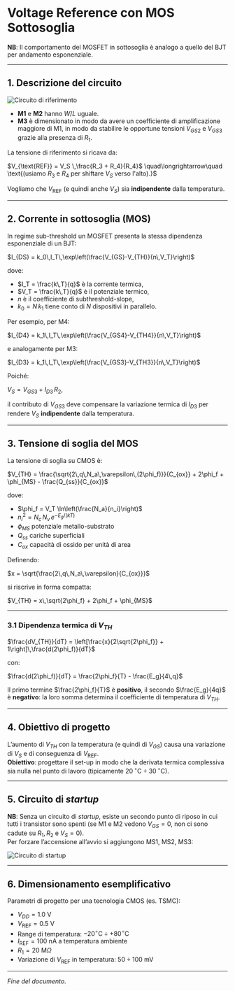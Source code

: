 # Voltage Reference con MOS Sottosoglia

**NB**: Il comportamento del MOSFET in sottosoglia è analogo a quello del BJT per andamento esponenziale.

---

## 1. Descrizione del circuito

![Circuito di riferimento](schematic.png)

- **M1** e **M2** hanno $W/L$ uguale.  
- **M3** è dimensionato in modo da avere un coefficiente di amplificazione maggiore di M1, in modo da stabilire le opportune tensioni $V_{GS2}$ e $V_{GS3}$ grazie alla presenza di $R_1$.

La tensione di riferimento si ricava da:
  
$V_{\text{REF}} = V_S \,\frac{R_3 + R_4}{R_4}$ \quad\longrightarrow\quad \text{(usiamo $R_3$ e $R_4$ per shiftare $V_S$ verso l'alto).}$

Vogliamo che $V_{\text{REF}}$ (e quindi anche $V_S$) sia **indipendente** dalla temperatura.

---

## 2. Corrente in sottosoglia (MOS)

In regime sub-threshold un MOSFET presenta la stessa dipendenza esponenziale di un BJT:

$I_{DS} = k_0\,I_T\,\exp\left(\frac{V_{GS}-V_{TH}}{n\,V_T}\right)$

dove:

- $I_T = \frac{k\,T}{q}$ è la corrente termica,  
- $V_T = \frac{k\,T}{q}$ è il potenziale termico,  
- $n$ è il coefficiente di subthreshold-slope,  
- $k_0 = N\,k_1$ tiene conto di $N$ dispositivi in parallelo.

Per esempio, per M4:

$I_{D4} = k_1\,I_T\,\exp\left(\frac{V_{GS4}-V_{TH4}}{n\,V_T}\right)$

e analogamente per M3:

$I_{D3} = k_1\,I_T\,\exp\left(\frac{V_{GS3}-V_{TH3}}{n\,V_T}\right)$

Poiché:

$V_S = V_{GS3} + I_{D3}\,R_2,$

il contributo di $V_{GS3}$ deve compensare la variazione termica di $I_{D3}$ per rendere $V_S$ **indipendente** dalla temperatura.

---

## 3. Tensione di soglia del MOS

La tensione di soglia su CMOS è:

$V_{TH} = \frac{\sqrt{2\,q\,N_a\,\varepsilon\,(2\phi_f)}}{C_{ox}} + 2\phi_f + \phi_{MS} - \frac{Q_{ss}}{C_{ox}}$

dove:

- $\phi_f = V_T \ln\left(\frac{N_a}{n_i}\right)$  
- $n_i^2 = N_c\,N_v\,e^{-E_g/(kT)}$  
- $\phi_{MS}$ potenziale metallo-substrato  
- $Q_{ss}$ cariche superficiali  
- $C_{ox}$ capacità di ossido per unità di area

Definendo:

$x = \sqrt{\frac{2\,q\,N_a\,\varepsilon}{C_{ox}}}$

si riscrive in forma compatta:

$V_{TH} = x\,\sqrt{2\phi_f} + 2\phi_f + \phi_{MS}$

---

### 3.1 Dipendenza termica di $V_{TH}$

$\frac{dV_{TH}}{dT} = \left[\frac{x}{2\sqrt{2\phi_f}} + 1\right]\,\frac{d(2\phi_f)}{dT}$

con:

$\frac{d(2\phi_f)}{dT} = \frac{2\phi_f}{T} - \frac{E_g}{4\,q}$

Il primo termine $\frac{2\phi_f}{T}$ è **positivo**, il secondo $\frac{E_g}{4q}$ è **negativo**: la loro somma determina il coefficiente di temperatura di $V_{TH}$.

---

## 4. Obiettivo di progetto

L’aumento di $V_{TH}$ con la temperatura (e quindi di $V_{GS}$) causa una variazione di $V_S$ e di conseguenza di $V_{\text{REF}}$.  
**Obiettivo**: progettare il set-up in modo che la derivata termica complessiva sia nulla nel punto di lavoro (tipicamente $20\,^\circ\text{C} \div 30\,^\circ\text{C}$).

---

## 5. Circuito di _startup_

**NB**: Senza un circuito di _startup_, esiste un secondo punto di riposo in cui tutti i transistor sono spenti (se M1 e M2 vedono $V_{GS}=0$, non ci sono cadute su $R_1,R_2$ e $V_S = 0$).  
Per forzare l’accensione all’avvio si aggiungono MS1, MS2, MS3:

![Circuito di startup](startup.png)

---

## 6. Dimensionamento esemplificativo

Parametri di progetto per una tecnologia CMOS (es. TSMC):

- $V_{DD} = 1.0\text{ V}$  
- $V_{\text{REF}} = 0.5\text{ V}$  
- Range di temperatura: $-20^\circ\text{C} \div +80^\circ\text{C}$  
- $I_{\text{REF}} = 100\text{ nA}$ a temperatura ambiente  
- $R_1 = 20\text{ M}\Omega$  
- Variazione di $V_{\text{REF}}$ in temperatura: $50\div100\text{ mV}$

---

*Fine del documento.*
